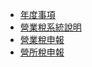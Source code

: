 - [年度事項](https://blog.simpany.co/annual-tax-summary/)
- [營業稅系統說明](https://www.ntbt.gov.tw/download/dd80bd31376d453eb54da42de22f235b)
- [營業稅申報](https://zanzan.tw/business-tax)
- [營所稅申報](https://zanzan.tw/enterprise-incometax)
